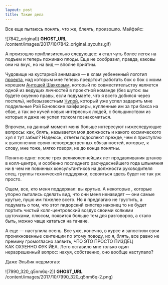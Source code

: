 ```yaml
---
layout: post
title: Такие дела
---
```


Все еще пытаюсь понять,&nbsp;что же, блеять,&nbsp;произошло. Майфэйс:

![7842_original]( __GHOST_URL__ /content/images/2017/10/7842_original_sycuhs.gif)

А произошло приблизительно следующее: я стал чуть более легок на подъем и теперь пожинаю плоды. Еще не сообразил,&nbsp;правда,&nbsp;каковы они на вкус,&nbsp;но на вид — вполне приятны.

Чудовище на кустарной анимашке — в хлам уебененный логотип [проекта](http://e-kontur.ru),&nbsp;над которым мне теперь предстоит работать бок о бок с моим корешем [Антошей Шаяховым](http://twitter.com/motoro11er),&nbsp;который по совместительству является одной из ведущих личностей в проектной команде (без шуток: вы будете охуенно правы,&nbsp;если подумаете,&nbsp;что я всего добился через постель),&nbsp;небезызвестным [Чупой](http://twitter.com/votsverlo),&nbsp;который уже успел задарить мне поддельные Рэй Бэновские вэйфареры,&nbsp;купленные им за три бакса на ебае,&nbsp;а так же кучей новых интересных людей,&nbsp;с большинством из которых я даже не успел толком познакомиться.

Впрочем,&nbsp;на данный момент меня больше интересуют нижеследующие вопросы: как,&nbsp;блять,&nbsp;называется моя должность и какого космического хуя я тут забыл? Надеюсь,&nbsp;ответы подоспеют прежде,&nbsp;чем я приступлю к выполнению своих непосредственных обязанностей,&nbsp;которые,&nbsp;к слову,&nbsp;мне тоже, мягко говоря,&nbsp;не до конца понятны.

Понятно одно:&nbsp;после трех великолепнейших лет продавливания штанов в колл-центре, и особенно последнего расчудеснейшего года шпыняния ни в чем не повинных консультантиков на должности руководителя спец. группы технической поддержки, освоиться здесь будет не так уж просто.

Ощем,&nbsp;все,&nbsp;кто меня поддержал:&nbsp;вы крутые. А некоторые , которые упорно пытались сделать вид,&nbsp;что они меня ненавидят — они самые крутые, пушо им тяжелее всего. Но я предлагаю не грустить, а подумать о том,&nbsp;что этот пидорский хипстер наконец то не будет портить чистый колл-центровский воздух своими колкими шуточками,&nbsp;плюсом,&nbsp;появится больше тем для разговоров,&nbsp;а стало быть,&nbsp;можно чаще кататься на тачане.

А еще — наступила осень. Все уже,&nbsp;конечно, в курсе и запостили свои проникновенные сентенции по этому поводу,&nbsp;но я,&nbsp;блять,&nbsp;все равно не премину громогласно заявить,&nbsp;ЧТО&nbsp;ЭТО&nbsp;ПРОСТО&nbsp;ПИЗДЕЦ КАК&nbsp;ОХУЕННО ФУК&nbsp;ЙЕА. Лето оставило мне только один неразрешенный вопрос:&nbsp;нахуя,&nbsp;собственно,&nbsp;оно вообще наступало?

Даже Эльбик недомогаэ:

![7990_320_q5nm6q-2]( __GHOST_URL__ /content/images/2017/10/7990_320_q5nm6q-2.png)

<!--kg-card-end: markdown-->